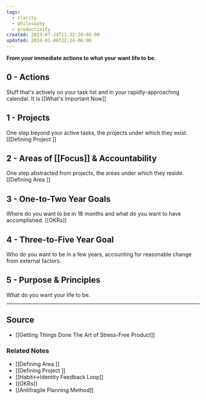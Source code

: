 ```yaml
---
tags:
  - clarity
  - philosophy
  - productivity
created: 2023-07-24T11:32:20-05:00
updated: 2024-01-06T22:24-06:00
---
```

**From your immediate actions to what your want life to be.**

## 0 - Actions

Stuff that's actively on your task list and in your rapidly-approaching calendar. It is [[What's Important Now]]

## 1 - Projects

One step beyond your active tasks, the projects under which they exist. [[Defining Project ]] 

## 2 - Areas of [[Focus]] & Accountability

One step abstracted from projects, the areas under which they reside. [[Defining Area ]] 

## 3 - One-to-Two Year Goals

Where do you want to be in 18 months and what do you want to have accomplished. [[OKRs]] 

## 4 - Three-to-Five Year Goal

Who do you want to be in a few years, accounting for reasonable change from external factors.

## 5 - Purpose & Principles

What do you want your life to be.

---

## Source
- [[Getting Things Done The Art of Stress-Free Product]]

### Related Notes
- [[Defining Area ]]
- [[Defining Project ]]
- [[Habit↔Identity Feedback Loop]]
- [[OKRs]]
- [[Antifragile Planning Method]]